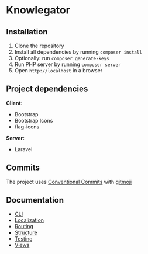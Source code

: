 # Knowlegator

## Installation
1. Clone the repository
2. Install all dependencies by running `composer install`
3. Optionally: run `composer generate-keys`
4. Run PHP server by running `composer server`
5. Open `http://localhost` in a browser

## Project dependencies
**Client:**
- Bootstrap
- Bootstrap Icons
- flag-icons

**Server:**
- Laravel

## Commits
The project uses [Conventional Commits](https://www.conventionalcommits.org/en/v1.0.0/) with [gitmoji](https://gitmoji.dev/)

## Documentation
- [CLI](/docs/CLI.md)
- [Localization](/docs/localization.md)
- [Routing](/docs/routing.md)
- [Structure](/docs/structure.md)
- [Testing](/docs/testing.md)
- [Views](/docs/views.md)
